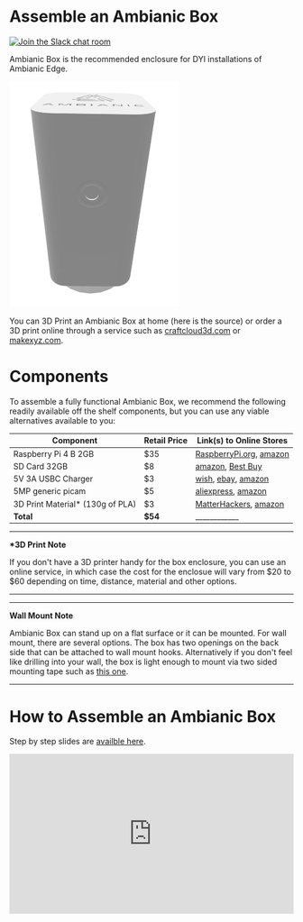 # Assemble an Ambianic Box

[![Join the Slack chat room](https://img.shields.io/badge/Slack-Join%20the%20chat%20room-blue)](https://join.slack.com/t/ambianicai/shared_invite/zt-eosk4tv5-~GR3Sm7ccGbv1R7IEpk7OQ)

Ambianic Box is the recommended enclosure for DYI installations of Ambianic Edge.

<img src="https://github.com/ambianic/ambianic-box/raw/main/ambianic_box_rendering.png" height="400"/>

You can 3D Print an Ambianic Box at home (here is the source) or order a 3D print online through a service such as [craftcloud3d.com](https://craftcloud3d.com/configuration/c7faee7e-ec06-41ed-822c-4092bdf1d28d) or [makexyz.com](https://www.makexyz.com/).

# Components

To assemble a fully functional Ambianic Box, we recommend the following readily available off the shelf components, but you can use any viable alternatives available to you:

| Component  | Retail Price | Link(s) to Online Stores |
| ------------- | ------------- | ------------- |
| Raspberry Pi 4 B 2GB | $35  | [RaspberryPi.org](https://www.raspberrypi.org/products/raspberry-pi-4-model-b/?resellerType=home), [amazon](https://www.amazon.com/Raspberry-Model-2019-Quad-Bluetooth/dp/B07TD42S27/ref=sxts_sxwds-bia-wc-drs1_0?cv_ct_cx=raspberry+pi+4+2gb&dchild=1&keywords=raspberry+pi+4+2gb&pd_rd_i=B07TD42S27&pd_rd_r=873aac72-20e5-46c0-99ce-9e47ea60881e&pd_rd_w=gOwz9&pd_rd_wg=lG0sq&pf_rd_p=c33e4373-edb9-47f9-a7e6-5d3d6a7a4ad0&pf_rd_r=KRGVVKRVVZTQ5FA0Q55J&psc=1&qid=1605758079&sr=1-1-5e875a02-02b1-4426-9916-8a5c26cd5a14) |
| SD Card 32GB  | $8  | [amazon](https://www.amazon.com/Samsung-MicroSDHC-Adapter-MB-ME32GA-AM/dp/B06XWN9Q99/ref=pd_bxgy_img_3/144-4430494-7772565?_encoding=UTF8&pd_rd_i=B06XWN9Q99&pd_rd_r=a15cd46f-405b-4e68-964d-2abdc4331448&pd_rd_w=iB7pd&pd_rd_wg=GMbRu&pf_rd_p=f325d01c-4658-4593-be83-3e12ca663f0e&pf_rd_r=YFPJN5QH2KR9RWRYBNCG&psc=1&refRID=YFPJN5QH2KR9RWRYBNCG), [Best Buy](https://www.bestbuy.com/site/pny-32gb-microsdhc-uhs-i-memory-card/6327962.p?skuId=6327962) |
| 5V 3A USBC Charger  | $3 | [wish](https://www.wish.com/product/593badce564c7e24a9cf2c9f?hide_login_modal=true&from_ad=goog_shopping&_display_country_code=US&_force_currency_code=USD&pid=googleadwords_int&c=%7BcampaignId%7D&ad_cid=593badce564c7e24a9cf2c9f&ad_cc=US&ad_lang=EN&ad_curr=USD&ad_price=3.60&campaign_id=8701430383&retargeting=true&gclid=Cj0KCQiAqdP9BRDVARIsAGSZ8AmgVu5NhnIR4ciTOxAS0RuKiafialsqoFvQDmOAAsDYKixyqm1DmRQaArF5EALw_wcB&share=web), [ebay](https://www.ebay.com/i/183831264689?var=691473058624&chn=ps&norover=1&mkevt=1&mkrid=711-117182-37290-0&mkcid=2&itemid=691473058624_183831264689&targetid=934793862456&device=c&mktype=pla&googleloc=9028305&campaignid=10455978148&mkgroupid=104612011180&rlsatarget=aud-649939740884:pla-934793862456&abcId=2146002&merchantid=136047574&gclid=Cj0KCQiAqdP9BRDVARIsAGSZ8AnhnfUart_pYDl8wPHKhJl1PHab4U2OtoLLBX1lkuNPQ-9XN6DcfVYaAkMkEALw_wcB), [amazon](https://www.amazon.com/Power-Supply-Adapter-Switch-Raspberry/dp/B07TSDJSQH/ref=sr_1_15?dchild=1&gclid=Cj0KCQiAqdP9BRDVARIsAGSZ8AlYZbWqEj2ea-9odBwcTzQ-Coq0Zzv8hptd5f5q8QX-MqoPuq-NkPIaAvyjEALw_wcB&hvadid=443816411978&hvdev=c&hvlocphy=9028305&hvnetw=g&hvqmt=e&hvrand=14098241450732675696&hvtargid=kwd-920541044600&hydadcr=21947_9709434&keywords=5v%2F3a+usb+charger&qid=1605743063&sr=8-15&tag=googhydr-20) |
| 5MP generic picam  | $5 | [aliexpress](https://www.aliexpress.com/item/32946093276.html?src=google&albch=shopping&acnt=494-037-6276&isdl=y&slnk=&plac=&mtctp=&albbt=Google_7_shopping&aff_platform=google&aff_short_key=UneMJZVf&&albagn=888888&albcp=11491261337&albag=111738685669&trgt=708011819940&crea=en32946093276&netw=u&device=c&albpg=708011819940&albpd=en32946093276&gclid=Cj0KCQiAqdP9BRDVARIsAGSZ8AnSaUcIZU7iDG24QDlKKKp5OlOd3nNHBHSx843SYjAWjgG31dzpadcaAlAqEALw_wcB&gclsrc=aw.ds), [amazon](https://www.amazon.com/gp/product/B07QNSJ32M/ref=ppx_yo_dt_b_asin_title_o00_s00?ie=UTF8&psc=1) |
| 3D Print Material* (130g of PLA) | $3  | [MatterHackers](https://www.matterhackers.com/store/l/175mm-pla-filament-white-1-kg/sk/MEEDKTKU?rcode=GAT9HR&gclid=Cj0KCQiAqdP9BRDVARIsAGSZ8AkzOYaP5s5nvpkNWoCH_eiSJXGnUHVKdi8fQJLOE69DU3W1SD2gkawaAoRIEALw_wcB), [amazon](https://www.amazon.com/HATCHBOX-3D-Filament-Dimensional-Accuracy/dp/B00J0GMMP6/ref=sr_1_3?dchild=1&keywords=PLA+Plastic&qid=1605758618&sr=8-3) |
| **Total**  | **$54** | ____________ |

---
**\*3D Print Note**

If you don't have a 3D printer handy for the box enclosure, you can use an online service, in which case the cost for the enclosue will vary from $20 to $60 depending on time, distance, material and other options.

---

---
**Wall Mount Note**

Ambianic Box can stand up on a flat surface or it can be mounted. For wall mount, there are several options. The box has two  openings on the back side that can be attached to wall mount hooks. Alternatively if you don't feel like drilling into your wall, the box is light enough to mount via two sided mounting tape such as [this one](https://www.amazon.com/gp/product/B07LFRN1K8/ref=ppx_yo_dt_b_search_asin_title?ie=UTF8&psc=1).

---

# How to Assemble an Ambianic Box

Step by step slides are [availble here](https://docs.google.com/presentation/d/1c2Wt52JPmUs0BP-XSc2Seeb-17KDfzI1omAuMwRDAhU/edit#slide=id.p2).


<style>
  .responsive-google-slides {
    position: relative;
    padding-bottom: 56.25%; /* 16:9 Ratio */
    height: 0;
    overflow: hidden;
  }
  .responsive-google-slides iframe {
    border: 0;
    position: absolute;
    top: 0;
    left: 0;
    width: 100% !important;
    height: 100% !important;
  }
</style>

<div class="responsive-google-slides">
  <iframe src="https://docs.google.com/presentation/d/e/2PACX-1vQcEWyjuR-oSnmyvGxoSlEYzFkivDdDd6EkhaJtHalm5lxHxOrjsywYNkmsz1IxLld3b2ig9Yy-7ytx/embed?start=false&loop=false&delayms=3000"></iframe>
</div>
